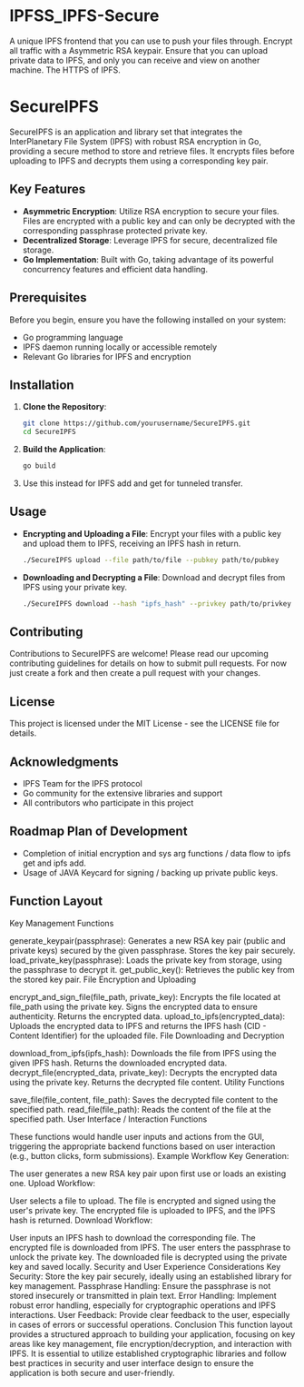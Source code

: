 # IPFSS_IPFS-Secure
A unique IPFS frontend that you can use to push your files through. Encrypt all traffic with a Asymmetric RSA keypair. Ensure that you can upload private data to IPFS, and only you can receive and view on another machine. The HTTPS of IPFS.


# SecureIPFS

SecureIPFS is an application and library set that integrates the InterPlanetary File System (IPFS) with robust RSA encryption in Go, providing a secure method to store and retrieve files. It encrypts files before uploading to IPFS and decrypts them using a corresponding key pair.

## Key Features

- **Asymmetric Encryption**: Utilize RSA encryption to secure your files. Files are encrypted with a public key and can only be decrypted with the corresponding passphrase protected private key.
- **Decentralized Storage**: Leverage IPFS for secure, decentralized file storage.
- **Go Implementation**: Built with Go, taking advantage of its powerful concurrency features and efficient data handling.

## Prerequisites

Before you begin, ensure you have the following installed on your system:

- Go programming language
- IPFS daemon running locally or accessible remotely
- Relevant Go libraries for IPFS and encryption

## Installation

1. **Clone the Repository**:
   ```bash
   git clone https://github.com/yourusername/SecureIPFS.git
   cd SecureIPFS
   ```

2. **Build the Application**:
   ```bash
   go build
   ```
3. Use this instead for IPFS add and get for tunneled transfer.


## Usage

- **Encrypting and Uploading a File**:
  Encrypt your files with a public key and upload them to IPFS, receiving an IPFS hash in return.
  ```bash
  ./SecureIPFS upload --file path/to/file --pubkey path/to/pubkey
  ```

- **Downloading and Decrypting a File**:
  Download and decrypt files from IPFS using your private key.
  ```bash
  ./SecureIPFS download --hash "ipfs_hash" --privkey path/to/privkey --passphrase "your_passphrase"
  ```

## Contributing

Contributions to SecureIPFS are welcome! Please read our upcoming contributing guidelines for details on how to submit pull requests.
For now just create a fork and then create a pull request with your changes.
## License

This project is licensed under the MIT License - see the LICENSE file for details.

## Acknowledgments

- IPFS Team for the IPFS protocol
- Go community for the extensive libraries and support
- All contributors who participate in this project

## Roadmap Plan of Development 

- Completion of initial encryption and sys arg functions / data flow to ipfs get and ipfs add.
- Usage of JAVA Keycard for signing / backing up private public keys.  

## Function Layout
Key Management Functions

generate_keypair(passphrase): Generates a new RSA key pair (public and private keys) secured by the given passphrase. Stores the key pair securely.
load_private_key(passphrase): Loads the private key from storage, using the passphrase to decrypt it.
get_public_key(): Retrieves the public key from the stored key pair.
File Encryption and Uploading

encrypt_and_sign_file(file_path, private_key): Encrypts the file located at file_path using the private key. Signs the encrypted data to ensure authenticity. Returns the encrypted data.
upload_to_ipfs(encrypted_data): Uploads the encrypted data to IPFS and returns the IPFS hash (CID - Content Identifier) for the uploaded file.
File Downloading and Decryption

download_from_ipfs(ipfs_hash): Downloads the file from IPFS using the given IPFS hash. Returns the downloaded encrypted data.
decrypt_file(encrypted_data, private_key): Decrypts the encrypted data using the private key. Returns the decrypted file content.
Utility Functions

save_file(file_content, file_path): Saves the decrypted file content to the specified path.
read_file(file_path): Reads the content of the file at the specified path.
User Interface / Interaction Functions

These functions would handle user inputs and actions from the GUI, triggering the appropriate backend functions based on user interaction (e.g., button clicks, form submissions).
Example Workflow
Key Generation:

The user generates a new RSA key pair upon first use or loads an existing one.
Upload Workflow:

User selects a file to upload.
The file is encrypted and signed using the user's private key.
The encrypted file is uploaded to IPFS, and the IPFS hash is returned.
Download Workflow:

User inputs an IPFS hash to download the corresponding file.
The encrypted file is downloaded from IPFS.
The user enters the passphrase to unlock the private key.
The downloaded file is decrypted using the private key and saved locally.
Security and User Experience Considerations
Key Security: Store the key pair securely, ideally using an established library for key management.
Passphrase Handling: Ensure the passphrase is not stored insecurely or transmitted in plain text.
Error Handling: Implement robust error handling, especially for cryptographic operations and IPFS interactions.
User Feedback: Provide clear feedback to the user, especially in cases of errors or successful operations.
Conclusion
This function layout provides a structured approach to building your application, focusing on key areas like key management, file encryption/decryption, and interaction with IPFS. It is essential to utilize established cryptographic libraries and follow best practices in security and user interface design to ensure the application is both secure and user-friendly.
